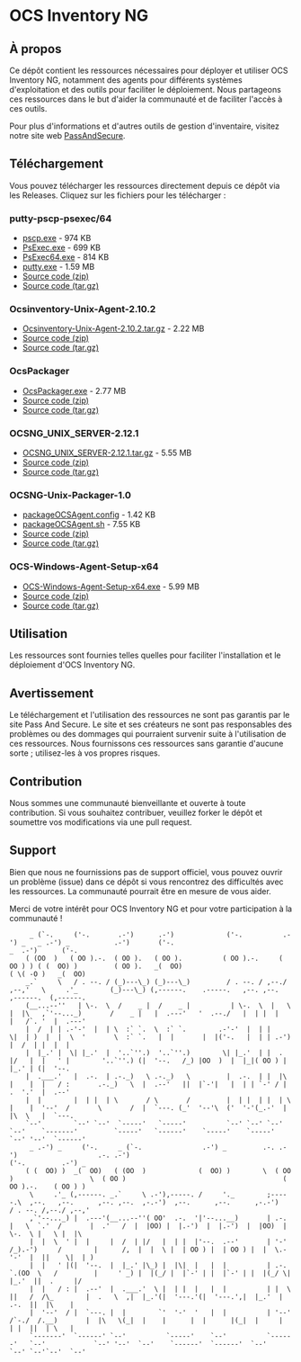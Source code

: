 # OCS Inventory NG 

## À propos

Ce dépôt contient les ressources nécessaires pour déployer et utiliser OCS Inventory NG, notamment des agents pour différents systèmes d'exploitation et des outils pour faciliter le déploiement. Nous partageons ces ressources dans le but d'aider la communauté et de faciliter l'accès à ces outils.

Pour plus d'informations et d'autres outils de gestion d'inventaire, visitez notre site web [PassAndSecure](https://passandsecure.fr).

## Téléchargement

Vous pouvez télécharger les ressources directement depuis ce dépôt via les Releases. Cliquez sur les fichiers pour les télécharger :

### putty-pscp-psexec/64
- [pscp.exe](putty-pscp-psexec/64/pscp.exe) - 974 KB
- [PsExec.exe](putty-pscp-psexec/64/PsExec.exe) - 699 KB
- [PsExec64.exe](putty-pscp-psexec/64/PsExec64.exe) - 814 KB
- [putty.exe](putty-pscp-psexec/64/putty.exe) - 1.59 MB
- [Source code (zip)](putty-pscp-psexec/64/source-code.zip)
- [Source code (tar.gz)](putty-pscp-psexec/64/source-code.tar.gz)

### Ocsinventory-Unix-Agent-2.10.2
- [Ocsinventory-Unix-Agent-2.10.2.tar.gz](Ocsinventory-Unix-Agent-2.10.2/Ocsinventory-Unix-Agent-2.10.2.tar.gz) - 2.22 MB
- [Source code (zip)](Ocsinventory-Unix-Agent-2.10.2/source-code.zip)
- [Source code (tar.gz)](Ocsinventory-Unix-Agent-2.10.2/source-code.tar.gz)

### OcsPackager
- [OcsPackager.exe](OcsPackager/OcsPackager.exe) - 2.77 MB
- [Source code (zip)](OcsPackager/source-code.zip)
- [Source code (tar.gz)](OcsPackager/source-code.tar.gz)

### OCSNG_UNIX_SERVER-2.12.1
- [OCSNG_UNIX_SERVER-2.12.1.tar.gz](OCSNG_UNIX_SERVER-2.12.1/OCSNG_UNIX_SERVER-2.12.1.tar.gz) - 5.55 MB
- [Source code (zip)](OCSNG_UNIX_SERVER-2.12.1/source-code.zip)
- [Source code (tar.gz)](OCSNG_UNIX_SERVER-2.12.1/source-code.tar.gz)

### OCSNG-Unix-Packager-1.0
- [packageOCSAgent.config](OCSNG-Unix-Packager-1.0/packageOCSAgent.config) - 1.42 KB
- [packageOCSAgent.sh](OCSNG-Unix-Packager-1.0/packageOCSAgent.sh) - 7.55 KB
- [Source code (zip)](OCSNG-Unix-Packager-1.0/source-code.zip)
- [Source code (tar.gz)](OCSNG-Unix-Packager-1.0/source-code.tar.gz)

### OCS-Windows-Agent-Setup-x64
- [OCS-Windows-Agent-Setup-x64.exe](OCS-Windows-Agent-Setup-x64/OCS-Windows-Agent-Setup-x64.exe) - 5.99 MB
- [Source code (zip)](OCS-Windows-Agent-Setup-x64/source-code.zip)
- [Source code (tar.gz)](OCS-Windows-Agent-Setup-x64/source-code.tar.gz)

## Utilisation

Les ressources sont fournies telles quelles pour faciliter l'installation et le déploiement d'OCS Inventory NG.

## Avertissement

Le téléchargement et l'utilisation des ressources ne sont pas garantis par le site Pass And Secure. Le site et ses créateurs ne sont pas responsables des problèmes ou des dommages qui pourraient survenir suite à l'utilisation de ces ressources. Nous fournissons ces ressources sans garantie d'aucune sorte ; utilisez-les à vos propres risques.

## Contribution

Nous sommes une communauté bienveillante et ouverte à toute contribution. Si vous souhaitez contribuer, veuillez forker le dépôt et soumettre vos modifications via une pull request.

## Support

Bien que nous ne fournissions pas de support officiel, vous pouvez ouvrir un problème (issue) dans ce dépôt si vous rencontrez des difficultés avec les ressources. La communauté pourrait être en mesure de vous aider.

Merci de votre intérêt pour OCS Inventory NG et pour votre participation à la communauté !

         _ (`-.     ('-.       .-')      .-')             ('-.          .-') _   _ .-') _           .-')       ('-.                             _  .-')      ('-.                                          
        ( (OO  )   ( OO ).-.  ( OO ).   ( OO ).          ( OO ).-.     ( OO ) ) ( (  OO) )         ( OO ).   _(  OO)                           ( \( -O )   _(  OO)                                         
        _.`     \   / . --. / (_)---\_) (_)---\_)         / . --. / ,--./ ,--,'   \     .'_        (_)---\_) (,------.    .-----.   ,--. ,--.    ,------.  (,------.                                        
        (__...--''   | \-.  \  /    _ |  /    _ |          | \-.  \  |   \ |  |\   ,`'--..._)       /    _ |   |  .---'   '  .--./   |  | |  |    |   /`. '  |  .---'                                        
        |  /  | | .-'-'  |  | \  :` `.  \  :` `.        .-'-'  |  | |    \|  | )  |  |  \  '       \  :` `.   |  |       |  |('-.   |  | | .-')  |  /  | |  |  |                                            
        |  |_.' |  \| |_.'  |  '..`''.)  '..`''.)        \| |_.'  | |  .     |/   |  |   ' |        '..`''.) (|  '--.   /_) |OO  )  |  |_|( OO ) |  |_.' | (|  '--.                                         
        |  .___.'   |  .-.  | .-._)   \ .-._)   \         |  .-.  | |  |\    |    |  |   / :       .-._)   \  |  .--'   ||  |`-'|   |  | | `-' / |  .  '.'  |  .--'                                         
        |  |        |  | |  | \       / \       /         |  | |  | |  | \   |    |  '--'  /       \       /  |  `---. (_'  '--'\  ('  '-'(_.-'  |  |\  \   |  `---.                                        
        `--'        `--' `--'  `-----'   `-----'          `--' `--' `--'  `--'    `-------'         `-----'   `------'    `-----'    `-----'     `--' '--'  `------'                                        
         _ .-') _     ('-.     _ (`-.               .-') _         .-. .-')                    .-. .-')                                         ('-.         .-') _  
        ( (  OO) )  _(  OO)   ( (OO  )             (  OO) )        \  ( OO )                   \  ( OO )                                       ( OO ).-.    ( OO ) ) 
         \     .'_ (,------. _.`     \ .-'),-----. /     '._        ;-----.\  ,--.   ,--.      ,--. ,--.  ,-.-')  ,--.      ,--.      ,-.-')   / . --. /,--./ ,--,'  
         ,`'--..._) |  .---'(__...--''( OO'  .-.  '|'--...__)       | .-.  |   \  `.'  /       |  .'   /  |  |OO) |  |.-')  |  |.-')  |  |OO)  | \-.  \ |   \ |  |\  
         |  |  \  ' |  |     |  /  | |/   |  | |  |'--.  .--'       | '-' /_).-')     /        |      /,  |  |  \ |  | OO ) |  | OO ) |  |  \.-'-'  |  ||    \|  | ) 
         |  |   ' |(|  '--.  |  |_.' |\_) |  |\|  |   |  |          | .-. `.(OO  \   /         |     ' _) |  |(_/ |  |`-' | |  |`-' | |  |(_/ \| |_.'  ||  .     |/  
         |  |   / : |  .--'  |  .___.'  \ |  | |  |   |  |          | |  \  ||   /  /\_        |  .   \  ,|  |_.'(|  '---.'(|  '---.',|  |_.'  |  .-.  ||  |\    |   
         |  '--'  / |  `---. |  |        `'  '-'  '   |  |          | '--'  /`-./  /.__)       |  |\   \(_|  |    |      |  |      |(_|  |     |  | |  ||  | \   |   
         `-------'  `------' `--'          `-----'    `--'          `------'   `--'            `--' '--'  `--'    `------'  `------'  `--'     `--' `--'`--'  `--'         

